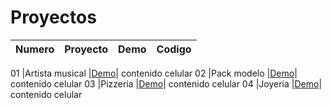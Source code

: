# Proyectos



  Numero |Proyecto |Demo| Codigo
 ---- |---- |--| ------  
 
 01 |Artista musical |[Demo](https://funny-eclair-dd7a39.netlify.app/)| contenido celular 
   02 |Pack modelo |[Demo](https://stellular-caramel-bdffbb.netlify.app/)| contenido celular
   03 |Pizzeria |[Demo](https://cosmic-sable-6366dd.netlify.app/)| contenido celular 
   04 |Joyeria |[Demo](https://singular-concha-ff6b36.netlify.app/)| contenido celular 
  
   
   
   
